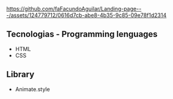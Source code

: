 https://github.com/faFacundoAguilar/Landing-page---/assets/124779712/0616d7cb-abe8-4b35-9c85-09e78f1d2314
## Tecnologias - Programming lenguages
- HTML
- CSS
## Library
- Animate.style

